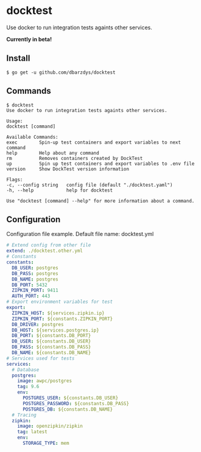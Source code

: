 # docktest

Use docker to run integration tests againts other services.

**Currently in beta!**

## Install

    $ go get -u github.com/dbarzdys/docktest
 

## Commands

    $ docktest
    Use docker to run integration tests againts other services.

    Usage:
    docktest [command]

    Available Commands:
    exec        Spin-up test containers and export variables to next command
    help        Help about any command
    rm          Removes containers created by DockTest
    up          Spin up test containers and export variables to .env file
    version     Show DockTest version information

    Flags:
    -c, --config string   config file (default "./docktest.yaml")
    -h, --help            help for docktest

    Use "docktest [command] --help" for more information about a command.


## Configuration

Configuration file example. Default file name: docktest.yml

``` yaml
# Extend config from other file
extend: ./docktest.other.yml
# Constants
constants:
  DB_USER: postgres
  DB_PASS: postgres
  DB_NAME: postgres
  DB_PORT: 5432
  ZIPKIN_PORT: 9411
  AUTH_PORT: 443
# Export environment variables for test
export:
  ZIPKIN_HOST: ${services.zipkin.ip}
  ZIPKIN_PORT: ${constants.ZIPKIN_PORT}
  DB_DRIVER: postgres
  DB_HOST: ${services.postgres.ip}
  DB_PORT: ${constants.DB_PORT}
  DB_USER: ${constants.DB_USER}
  DB_PASS: ${constants.DB_PASS}
  DB_NAME: ${constants.DB_NAME}
# Services used for tests
services:
  # Database
  postgres:
    image: awpc/postgres
    tag: 9.6
    env:
      POSTGRES_USER: ${constants.DB_USER}
      POSTGRES_PASSWORD: ${constants.DB_PASS}
      POSTGRES_DB: ${constants.DB_NAME}
  # Tracing
  zipkin:
    image: openzipkin/zipkin
    tag: latest
    env:
      STORAGE_TYPE: mem

```
